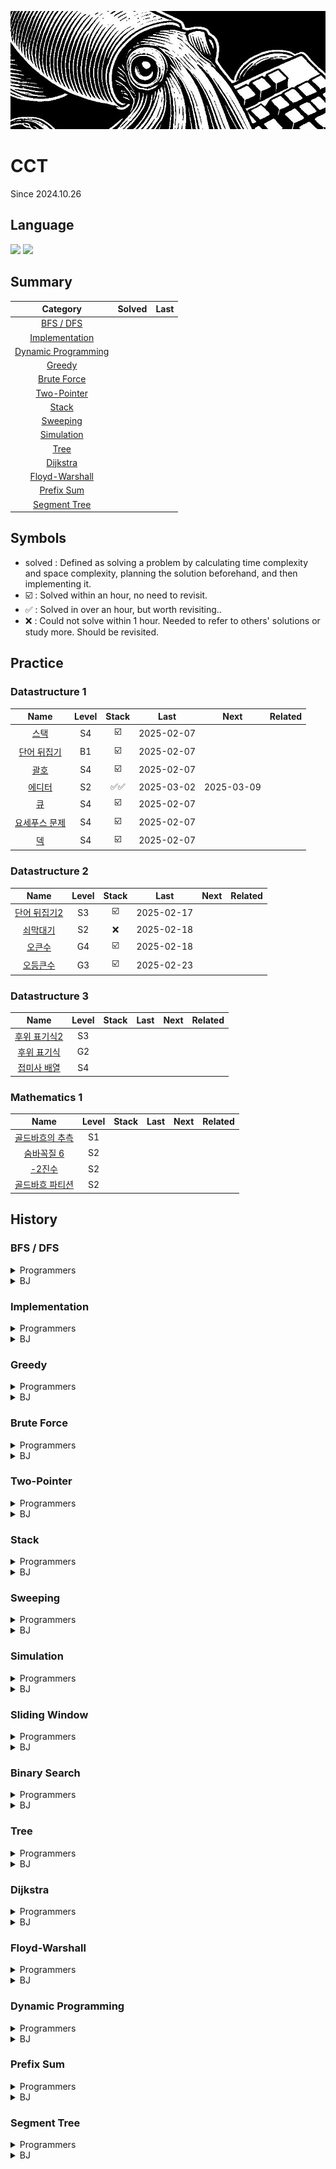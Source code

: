 <a href="*"><img src="./banner.jpg"></a>

# CCT

Since 2024.10.26

## Language

<a href="*"><img src="https://img.shields.io/badge/java-007396?style=for-the-badge&logo=OpenJDK&logoColor=white"></a>
<a href="*"><img src="https://img.shields.io/badge/JavaScript-F7DF1E?style=for-the-badge&logo=JavaScript&logoColor=white"></a>

## Summary

|                  Category                   | Solved | Last |
| :-----------------------------------------: | :----: | :--: |
|           [BFS / DFS](#bfs--dfs)            |        |      |
|      [Implementation](#implementation)      |        |      |
| [Dynamic Programming](#dynamic-programming) |        |      |
|              [Greedy](#greedy)              |        |      |
|         [Brute Force](#brute-force)         |        |      |
|         [Two-Pointer](#two-pointer)         |        |      |
|               [Stack](#Stack)               |        |      |
|            [Sweeping](#sweeping)            |        |      |
|          [Simulation](#simulation)          |        |      |
|                [Tree](#tree)                |        |      |
|            [Dijkstra](#dijkstra)            |        |      |
|      [Floyd-Warshall](#floyd-warshall)      |        |      |
|          [Prefix Sum](#prefix-sum)          |        |      |
|        [Segment Tree](#segment-tree)        |        |      |

## Symbols

- solved : Defined as solving a problem by calculating time complexity and space complexity, planning the solution beforehand, and then implementing it.
- ☑️ : Solved within an hour, no need to revisit.
- ✅ : Solved in over an hour, but worth revisiting..
- ❌ : Could not solve within 1 hour. Needed to refer to others' solutions or study more. Should be revisited.

## Practice

### Datastructure 1

|                         Name                          | Level | Stack |    Last    |    Next    | Related |
| :---------------------------------------------------: | :---: | :---: | :--------: | :--------: | ------- |
|     [스택](https://www.acmicpc.net/problem/10828)     |  S4   |  ☑️   | 2025-02-07 |            |         |
|  [단어 뒤집기](https://www.acmicpc.net/problem/9093)  |  B1   |  ☑️   | 2025-02-07 |            |         |
|     [괄호](https://www.acmicpc.net/problem/9012)      |  S4   |  ☑️   | 2025-02-07 |            |         |
|    [에디터](https://www.acmicpc.net/problem/1406)     |  S2   | ✅✅  | 2025-03-02 | 2025-03-09 |         |
|      [큐](https://www.acmicpc.net/problem/10845)      |  S4   |  ☑️   | 2025-02-07 |            |         |
| [요세푸스 문제](https://www.acmicpc.net/problem/1158) |  S4   |  ☑️   | 2025-02-07 |            |         |
|      [덱](https://www.acmicpc.net/problem/10866)      |  S4   |  ☑️   | 2025-02-07 |            |         |

### Datastructure 2

|                         Name                          | Level | Stack |    Last    | Next | Related |
| :---------------------------------------------------: | :---: | :---: | :--------: | :--: | ------- |
| [단어 뒤집기2](https://www.acmicpc.net/problem/17413) |  S3   |  ☑️   | 2025-02-17 |      |         |
|   [쇠막대기](https://www.acmicpc.net/problem/10799)   |  S2   |  ❌   | 2025-02-18 |      |         |
|    [오큰수](https://www.acmicpc.net/problem/17298)    |  G4   |  ☑️   | 2025-02-18 |      |         |
|   [오등큰수](https://www.acmicpc.net/problem/17299)   |  G3   |  ☑️   | 2025-02-23 |      |         |

### Datastructure 3

|                         Name                         | Level | Stack | Last | Next | Related |
| :--------------------------------------------------: | :---: | :---: | :--: | :--: | ------- |
| [후위 표기식2](https://www.acmicpc.net/problem/1935) |  S3   |       |      |      |         |
| [후위 표기식](https://www.acmicpc.net/problem/1918)  |  G2   |       |      |      |         |
| [접미사 배열](https://www.acmicpc.net/problem/11656) |  S4   |       |      |      |         |

### Mathematics 1

|                           Name                           | Level | Stack | Last | Next | Related |
| :------------------------------------------------------: | :---: | :---: | :--: | :--: | ------- |
| [골드바흐의 추측](https://www.acmicpc.net/problem/6588)  |  S1   |       |      |      |         |
|   [숨바꼭질 6](https://www.acmicpc.net/problem/17087)    |  S2   |       |      |      |         |
|      [-2진수](https://www.acmicpc.net/problem/2089)      |  S2   |       |      |      |         |
| [골드바흐 파티션](https://www.acmicpc.net/problem/17103) |  S2   |       |      |      |         |

## History

### BFS / DFS

<details>
  <summary>Programmers</summary>
</details>
<details>
  <summary>BJ</summary>

|                           Name                            | Level | Stack |    Last    |    Next    | Related |
| :-------------------------------------------------------: | :---: | :---: | :--------: | :--------: | ------- |
|    [유기농 배추](https://www.acmicpc.net/problem/1012)    |  S2   |  ☑️   | 2025-02-15 |            |         |
| [연결 요소의 개수](https://www.acmicpc.net/problem/11724) |  S2   |  ☑️   | 2025-02-15 |            |         |
|     [안전 영역](https://www.acmicpc.net/problem/2468)     |  S1   |  ☑️   | 2025-02-15 |            |         |
|     [미로 탐색](https://www.acmicpc.net/problem/2178)     |  S1   |  ☑️   | 2025-02-15 |            |         |
|  [단지번호붙이기](https://www.acmicpc.net/problem/2667)   |  S1   |  ☑️   | 2025-02-15 |            |         |
|     [숨바꼭질](https://www.acmicpc.net/problem/1697)      |  S1   | ✅✅  | 2025-05-06 | 2025-05-16 |         |
|     [적록색약](https://www.acmicpc.net/problem/10026)     |  G5   |  ☑️   | 2025-02-15 |            |         |
|      [토마토](https://www.acmicpc.net/problem/7576)       |  G5   |  ☑️   | 2025-02-15 |            |         |
| [트리의 부모 찾기](https://www.acmicpc.net/problem/11725) |  S2   |  ☑️   | 2025-02-15 |            |         |
|      [알파벳](https://www.acmicpc.net/problem/1987)       |  G4   |  ☑️   | 2025-02-16 |            |         |
|   [나이트의 이동](https://www.acmicpc.net/problem/7562)   |  S1   |  ☑️   | 2025-02-16 |            |         |
|    [영역 구하기](https://www.acmicpc.net/problem/2583)    |  S1   |  ☑️   | 2025-02-16 |            |         |
|     [섬의 개수](https://www.acmicpc.net/problem/4963)     |  S2   |  ☑️   | 2025-02-17 |            |         |
|      [A → B](https://www.acmicpc.net/problem/16953)       |  S2   |  ☑️   | 2025-02-17 |            |         |
|    [이분 그래프](https://www.acmicpc.net/problem/1707)    |  G4   | ❌❌  | 2025-05-06 | 2025-05-16 |         |
|      [연구소](https://www.acmicpc.net/problem/14502)      |  G4   | ❌☑️  | 2025-05-07 |            |         |
|      [토마토](https://www.acmicpc.net/problem/7569)       |  G5   |  ☑️   | 2025-02-19 |            |         |
|     [촌수계산](https://www.acmicpc.net/problem/2644)      |  S2   | ✅☑️  | 2025-05-13 |            |         |
|       [빙산](https://www.acmicpc.net/problem/2573)        |  G4   |  ☑️   | 2025-02-19 |            |         |
|    [트리의 지름](https://www.acmicpc.net/problem/1967)    |  G4   | ❌☑️  | 2025-05-14 |            |         |
|    [트리의 지름](https://www.acmicpc.net/problem/1167)    |  G2   |  ☑️   | 2025-02-22 |            |         |
|      [ABCDE](https://www.acmicpc.net/problem/13023)       |  G5   | ❌✅  | 2025-05-20 | 2025-05-20 |         |
|    [인구 이동](https://www.acmicpc.net/problem/16234)     |  G4   | ❌☑️  | 2025-05-21 |            |         |
|      [결혼식](https://www.acmicpc.net/problem/16234)      |  S2   |  ☑️   | 2025-03-24 |            |         |
|    [숫자고르기](https://www.acmicpc.net/problem/2668)     |  G5   |  ❌   | 2025-04-12 | 2025-04-17 |         |
|    [텀 프로젝트](https://www.acmicpc.net/problem/9466)    |  G3   |  ❌   | 2025-06-03 | 2025-06-13 |         |
|     [연구소 2](https://www.acmicpc.net/problem/17141)     |  G4   |  ❌   | 2025-07-12 | 2025-07-22 |         |
|        [불!](https://www.acmicpc.net/problem/4179)        |  G3   |  ✅   | 2025-07-13 | 2025-07-23 |         |
|    [숨바꼭질 2](https://www.acmicpc.net/problem/12851)    |  G4   |  ✅   | 2025-07-22 | 2025-08-01 |         |
|       [퍼즐](https://www.acmicpc.net/problem/1525)        |  G2   |  ❌   | 2025-07-24 | 2025-08-03 |         |
|       [환승](https://www.acmicpc.net/problem/5214)        |  G2   |  ❌   | 2025-07-25 | 2025-08-04 |         |
|      [불켜기](https://www.acmicpc.net/problem/11967)      |  G2   |  ❌   | 2025-07-26 | 2025-08-05 |         |
|       [교환](https://www.acmicpc.net/problem/1039)        |  G2   |  ❌   | 2025-08-04 | 2025-08-14 |         |
|     [색칠하기](https://www.acmicpc.net/problem/13265)     |  G5   |  ❌   | 2025-08-05 | 2025-08-15 |         |
|       [물통](https://www.acmicpc.net/problem/14867)       |  G2   |  ☑️   | 2025-08-15 |            |         |
| [DFS 스페셜 저지](https://www.acmicpc.net/problem/16964)  |  G3   |  ❌   | 2025-09-21 | 2025-09-30 |         |
|      [팀배분](https://www.acmicpc.net/problem/1953)       |  G4   |  ☑️   | 2025-09-16 |            |         |

</details>

### Implementation

<details>
  <summary>Programmers</summary>
</details>
<details>
  <summary>BJ</summary>
</details>

### Greedy

<details>
  <summary>Programmers</summary>
</details>
<details>
  <summary>BJ</summary>

|                                 Name                                 | Level | Stack |    Last    |    Next    | Related |
| :------------------------------------------------------------------: | :---: | :---: | :--------: | :--------: | ------- |
|        [카드 정렬하기](https://www.acmicpc.net/problem/1715)         |  G4   |  ☑️   | 2025-03-14 |            |         |
|           [주유소](https://www.acmicpc.net/problem/13305)            |  S3   |  ☑️   | 2025-03-14 |            |         |
|          [단어 수학](https://www.acmicpc.net/problem/1339)           |  G4   |  ✅   | 2025-03-15 | 2025-03-20 |         |
|             [센서](https://www.acmicpc.net/problem/2212)             |  G4   | ❌✅  | 2025-03-21 | 2025-04-04 |         |
|            [컵라면](https://www.acmicpc.net/problem/1781)            |  G2   | ☑️✅  | 2025-04-17 | 2025-04-22 |         |
|            [공항](https://www.acmicpc.net/problem/10775)             |  G2   |  ☑️   | 2025-03-17 |            |         |
|       [멀티탭 스케줄링](https://www.acmicpc.net/problem/1700)        |  G1   |  ☑️   | 2025-03-17 |            |         |
|         [강의실 배정](https://www.acmicpc.net/problem/11000)         |  G5   |  ❌   | 2025-03-17 | 2025-03-22 |         |
|           [수 묶기](https://www.acmicpc.net/problem/1744)            |  G4   |  ✅   | 2025-03-17 | 2025-03-22 |         |
|         [수리공 항승](https://www.acmicpc.net/problem/1449)          |  S3   |  ☑️   | 2025-03-18 |            |         |
|             [행렬](https://www.acmicpc.net/problem/1080)             |  S1   |  ❌   | 2025-03-18 | 2025-03-23 |         |
|            [과제](https://www.acmicpc.net/problem/13904)             |  G3   |  ✅   | 2025-03-22 | 2025-03-27 |         |
|             [트리](https://www.acmicpc.net/problem/1068)             |  G5   |  ✅   | 2025-03-23 | 2025-03-28 |         |
|       [통나무 건너뛰기](https://www.acmicpc.net/problem/11497)       |  S1   |  ☑️   | 2025-03-24 |            |         |
|        [흙길 보수하기](https://www.acmicpc.net/problem/1911)         |  G5   |  ☑️   | 2025-03-25 |            |         |
|        [파일 합치기 3](https://www.acmicpc.net/problem/13975)        |  G4   |  ☑️   | 2025-03-26 |            |         |
|      [최소 회의실 개수](https://www.acmicpc.net/problem/19598)       |  G5   |  ✅   | 2025-03-27 | 2025-04-01 |         |
|         [크게 만들기](https://www.acmicpc.net/problem/2812)          |  G3   |  ✅   | 2025-03-30 | 2025-04-04 |         |
|          [시간 관리](https://www.acmicpc.net/problem/1263)           |  G5   |  ✅   | 2025-03-31 | 2025-04-05 |         |
| [사전 순 최대 공통 부분 수열](https://www.acmicpc.net/problem/30805) |  G4   |  ❌   | 2025-03-31 | 2025-04-05 |         |
|           [순회강연](https://www.acmicpc.net/problem/2109)           |  G3   |  ☑️   | 2025-04-01 |            |         |
|         [겹치는 선분](https://www.acmicpc.net/problem/1689)          |  G4   |  ✅   | 2025-04-01 | 2025-04-06 |         |
|            [달력](https://www.acmicpc.net/problem/20207)             |  G5   |  ☑️   | 2025-04-02 |            |         |
|         [행복 유치원](https://www.acmicpc.net/problem/13164)         |  G5   |  ✅   | 2025-04-03 | 2025-04-08 |         |
|        [전구와 스위치](https://www.acmicpc.net/problem/2138)         |  G4   |  ❌   | 2025-04-04 | 2025-04-09 |         |
|        [공주님의 정원](https://www.acmicpc.net/problem/2457)         |  G3   |  ✅   | 2025-04-05 | 2025-04-10 |         |
|         [내일 할거야](https://www.acmicpc.net/problem/7983)          |  G5   |  ✅   | 2025-04-07 | 2025-04-12 |         |
|             [소트](https://www.acmicpc.net/problem/1083)             |  G4   |  ☑️   | 2025-04-08 |            |         |
|             [소트](https://www.acmicpc.net/problem/1071)             |  P5   |  ☑️   | 2025-04-09 |            |         |
|              [배](https://www.acmicpc.net/problem/1092)              |  G5   |  ❌   | 2025-04-14 | 2025-04-19 |         |
|          [줄 세우기](https://www.acmicpc.net/problem/7570)           |  G2   |  ❌   | 2025-05-06 | 2025-05-11 |         |
|         [풍선 맞추기](https://www.acmicpc.net/problem/11509)         |  G5   |  ❌   | 2025-05-24 | 2025-06-03 |         |
|              [합](https://www.acmicpc.net/problem/1132)              |  G3   |  ❌   | 2025-05-26 | 2025-06-05 |         |
|           [콘센트](https://www.acmicpc.net/problem/23843)            |  G5   |  ☑️   | 2025-05-28 |            |         |
|         [수열의 점수](https://www.acmicpc.net/problem/15553)         |  G5   |  ☑️   | 2025-06-10 |            |         |
|           [포스택](https://www.acmicpc.net/problem/25556)            |  G5   |  ☑️   | 2025-06-12 |            |         |
|            [모독](https://www.acmicpc.net/problem/16678)             |  G5   |  ☑️   | 2025-06-12 |            |         |
|             [밥](https://www.acmicpc.net/problem/23559)              |  G5   |  ❌   | 2025-06-16 | 2025-06-26 |         |
|          [댄스 파티](https://www.acmicpc.net/problem/2831)           |  G4   |  ✅   | 2025-06-17 | 2025-06-27 |         |
|        [시간 관리하기](https://www.acmicpc.net/problem/6068)         |  G5   |  ✅   | 2025-06-25 | 2025-07-05 |         |
|        [부분 삼각 수열](https://www.acmicpc.net/problem/1548)        |  G5   |  ✅   | 2025-07-04 | 2025-07-14 |         |
|            [강의실](https://www.acmicpc.net/problem/1374)            |  G5   |  ✅   | 2025-07-09 | 2025-07-19 |         |
|           [강의실 2](https://www.acmicpc.net/problem/1374)           |  G3   |  ❌   | 2025-07-26 | 2025-08-05 |         |
|           [특별상](https://www.acmicpc.net/problem/25391)            |  G5   |  ✅   | 2025-07-28 | 2025-08-07 |         |
|             [저울](https://www.acmicpc.net/problem/2437)             |  G2   |  ✅   | 2025-08-02 | 2025-08-12 |         |
|            [수업](https://www.acmicpc.net/problem/19700)             |  G1   |  ❌   | 2025-08-18 | 2025-08-28 |         |
|         [연료 채우기](https://www.acmicpc.net/problem/1826)          |  G2   |  ❌   | 2025-09-07 | 2025-09-17 |         |
|            [철로](https://www.acmicpc.net/problem/13334)             |  G2   |  ❌   | 2025-09-15 | 2025-09-25 |         |
|          [전화 복구](https://www.acmicpc.net/problem/2911)           |  G1   |  ☑️   | 2025-10-12 | 2025-10-22 |         |

</details>

### Brute Force

<details>
  <summary>Programmers</summary>
</details>
<details>
  <summary>BJ</summary>

</details>

### Two-Pointer

<details>
  <summary>Programmers</summary>
</details>
<details>
  <summary>BJ</summary>

</details>

### Stack

<details>
  <summary>Programmers</summary>
</details>
<details>
  <summary>BJ</summary>

</details>

### Sweeping

<details>
  <summary>Programmers</summary>
</details>
<details>
  <summary>BJ</summary>

|                      Name                       | Level | Stack |    Last    |    Next    | Related |
| :---------------------------------------------: | :---: | :---: | :--------: | :--------: | ------- |
| [선 긋기](https://www.acmicpc.net/problem/2170) |  G5   |  ☑️   | 2025-07-17 |            |         |
| [탑 보기](https://www.acmicpc.net/problem/2170) |  G3   |  ❌   | 2025-08-20 | 2025-08-30 |         |

</details>

### Simulation

<details>
  <summary>Programmers</summary>

</details>
<details>
  <summary>BJ</summary>
</details>

### Sliding Window

<details>
  <summary>Programmers</summary>

</details>
<details>
  <summary>BJ</summary>

</details>

### Binary Search

<details>
  <summary>Programmers</summary>

</details>
<details>
  <summary>BJ</summary>

|                                 Name                                  | Level | Stack  |    Last    |    Next    | Related |
| :-------------------------------------------------------------------: | :---: | :----: | :--------: | :--------: | ------- |
|          [나무 자르기](https://www.acmicpc.net/problem/2805)          |  S2   |   ☑️   | 2025-02-25 |            |         |
|          [랜선 자르기](https://www.acmicpc.net/problem/1654)          |  S2   |  ✅✅  | 2025-05-21 | 2025-05-31 |         |
|             [게임](https://www.acmicpc.net/problem/1654)              |  S3   |   ✅   | 2025-02-25 | 2025-02-28 |         |
|             [예산](https://www.acmicpc.net/problem/2512)              |  S2   |   ☑️   | 2025-02-26 |            |         |
|          [공유기 설치](https://www.acmicpc.net/problem/2110)          |  G4   |   ✅   | 2025-02-26 | 2025-03-01 |         |
|             [용액](https://www.acmicpc.net/problem/2467)              |  G5   |  ❌❌  | 2025-05-08 | 2025-05-18 |         |
|           [중량제한](https://www.acmicpc.net/problem/1939)            |  G3   |  ✅✅  | 2025-03-03 | 2025-03-10 |         |
|             [좋다](https://www.acmicpc.net/problem/1253)              |  G4   | ❌✅❌ | 2025-05-08 | 2025-05-18 |         |
|            [세 용액](https://www.acmicpc.net/problem/2473)            |  G3   |   ✅   | 2025-03-01 | 2025-03-04 |         |
|           [K번째 수](https://www.acmicpc.net/problem/1300)            |  G1   |   ❌   | 2025-03-01 | 2025-03-04 |         |
| [가장 긴 증가하는 부분 수열 3](https://www.acmicpc.net/problem/12738) |  G2   |   ❌   | 2025-03-02 | 2025-03-05 |         |
|         [두 배열의 합](https://www.acmicpc.net/problem/2143)          |  G3   |   ✅   | 2025-03-04 | 2025-03-07 |         |
|           [모자이크](https://www.acmicpc.net/problem/2539)            |  G4   |   ☑️   | 2025-03-05 |            |         |
|           [입국심사](https://www.acmicpc.net/problem/3079)            |  G5   |  ✅☑️  | 2025-03-08 |            |         |
|        [케이크 자르기](https://www.acmicpc.net/problem/17179)         |  G4   |   ❌   | 2025-03-06 | 2025-03-09 |         |
|        [창영이와 퇴근](https://www.acmicpc.net/problem/22116)         |  G4   |   ☑️   | 2025-03-06 |            |         |
|       [블랙 프라이데이](https://www.acmicpc.net/problem/18114)        |  G5   |   ❌   | 2025-03-07 | 2025-03-10 |         |
|        [색종이와 가위](https://www.acmicpc.net/problem/20444)         |  G5   |   ✅   | 2025-03-07 | 2025-03-10 |         |
|          [반도체 설계](https://www.acmicpc.net/problem/2352)          |  G2   |   ☑️   | 2025-03-09 |            |         |
|          [세 수의 합](https://www.acmicpc.net/problem/2295)           |  G4   |   ❌   | 2025-03-09 | 2025-03-14 |         |
|       [합이 0인 네 정수](https://www.acmicpc.net/problem/7453)        |  G2   |   ❌   | 2025-03-09 | 2025-03-14 |         |
|         [브리징 시그널](https://www.acmicpc.net/problem/3066)         |  G2   |   ☑️   | 2025-03-10 |            |         |
|         [Closest Pair](https://www.acmicpc.net/problem/14746)         |  G5   |   ☑️   | 2025-03-10 |            |         |
|             [채굴](https://www.acmicpc.net/problem/15573)             |  G3   |   ✅   | 2025-03-11 | 2025-03-16 |         |
|          [Convention](https://www.acmicpc.net/problem/16776)          |  G4   |   ❌   | 2025-03-11 | 2025-03-16 |         |
|           [전기요금](https://www.acmicpc.net/problem/5710)            |  G4   |   ❌   | 2025-03-12 | 2025-03-17 |         |
|        [회의실 배정 4](https://www.acmicpc.net/problem/19623)         |  G3   |   ❌   | 2025-03-12 | 2025-03-17 |         |
|           [놀이 공원](https://www.acmicpc.net/problem/1561)           |  G1   |   ✅   | 2025-03-13 | 2025-03-18 |         |
|        [부분수열의 합 2](https://www.acmicpc.net/problem/1208)        |  G1   |   ❌   | 2025-03-14 | 2025-03-19 |         |
|           [냅색문제](https://www.acmicpc.net/problem/1450)            |  G1   |   ✅   | 2025-03-14 | 2025-03-19 |         |
|          [카드 게임](https://www.acmicpc.net/problem/16566)           |  P5   |   ✅   | 2025-03-25 | 2025-03-30 |         |
|        [구간 나누기 2](https://www.acmicpc.net/problem/13397)         |  G4   |   ✅   | 2025-05-08 | 2025-05-13 |         |
|           [피자판매](https://www.acmicpc.net/problem/2632)            |  G2   |   ✅   | 2025-05-09 | 2025-05-14 |         |
|        [제자리 멀리뛰기](https://www.acmicpc.net/problem/6209)        |  G2   |   ❌   | 2025-05-10 | 2025-05-15 |         |
|         [로봇 프로젝트](https://www.acmicpc.net/problem/3649)         |  G5   |   ✅   | 2025-05-11 | 2025-05-16 |         |
|         [통나무 자르기](https://www.acmicpc.net/problem/1114)         |  G1   |   ✅   | 2025-06-01 | 2025-06-11 |         |
|          [작은 벌점](https://www.acmicpc.net/problem/16498)           |  G5   |   ✅   | 2025-07-02 | 2025-07-12 |         |
|          [두 수의 합](https://www.acmicpc.net/problem/9024)           |  G5   |   ✅   | 2025-07-11 | 2025-07-21 |         |
|           [카누 선수](https://www.acmicpc.net/problem/9007)           |  G2   |   ☑️   | 2025-07-23 |            |         |
|        [문자열 잘라내기](https://www.acmicpc.net/problem/2866)        |  G5   |   ☑️   | 2025-07-30 |            |         |
|           [줄다리기](https://www.acmicpc.net/problem/31444)           |  G1   |   ❌   | 2025-08-19 | 2025-08-29 |         |
|            [전시장](https://www.acmicpc.net/problem/2515)             |  G2   |   ❌   | 2025-09-10 | 2025-09-20 |         |
|         [중복 없는 수](https://www.acmicpc.net/problem/11037)         |  G4   |   ☑️   | 2025-10-08 | 2025-10-18 |         |
|             [전구](https://www.acmicpc.net/problem/2550)              |  G3   |  ❌❌  | 2025-10-17 | 2025-10-27 |         |

</details>

### Tree

<details>
  <summary>Programmers</summary>

</details>
<details>
  <summary>BJ</summary>

|                           Name                            | Level | Stack |    Last    |    Next    | Related                                           |
| :-------------------------------------------------------: | :---: | :---: | :--------: | :--------: | ------------------------------------------------- |
|   [네트워크 연결](https://www.acmicpc.net/problem/1922)   |  G4   |  ✅   | 2025-03-19 | 2025-03-24 |                                                   |
| [최소 스패닝 트리](https://www.acmicpc.net/problem/1197)  |  G4   |  ❌   | 2025-03-19 | 2025-03-24 |                                                   |
|  [도시 분할 계획](https://www.acmicpc.net/problem/1647)   |  G4   |  ☑️   | 2025-03-19 |            |                                                   |
|      [전력난](https://www.acmicpc.net/problem/6497)       |  G4   |  ☑️   | 2025-03-19 |            |                                                   |
|     [여행 가자](https://www.acmicpc.net/problem/1976)     |  G4   |  ☑️   | 2025-03-21 |            |                                                   |
|      [도서관](https://www.acmicpc.net/problem/1416)       |  G4   |  ✅   | 2025-03-21 | 2025-03-26 |                                                   |
|    [행성 연결](https://www.acmicpc.net/problem/16398)     |  G4   |  ✅   | 2025-03-23 | 2025-03-28 |                                                   |
|       [LCA](https://www.acmicpc.net/problem/11437)        |  G3   |  ✅   | 2025-03-24 | 2025-03-29 |                                                   |
|      [거짓말](https://www.acmicpc.net/problem/1043)       |  G4   |  ❌   | 2025-03-28 | 2025-04-01 |                                                   |
| [나만 안되는 연애](https://www.acmicpc.net/problem/14621) |  G3   |  ✅   | 2025-04-07 | 2025-04-12 |                                                   |
|     [줄 세우기](https://www.acmicpc.net/problem/2252)     |  G3   |  ❌   | 2025-05-07 | 2025-05-12 |                                                   |
|     [ACM Craft](https://www.acmicpc.net/problem/1005)     |  G3   |  ❌   | 2025-05-08 | 2025-05-13 |                                                   |
|  [전기가 부족해](https://www.acmicpc.net/problem/10423)   |  G3   |  ✅   | 2025-05-12 | 2025-05-22 |                                                   |
|   [음악프로그램](https://www.acmicpc.net/problem/2623)    |  G3   |  ✅   | 2025-05-13 | 2025-05-23 | [줄 세우기](https://www.acmicpc.net/problem/2252) |
|      [물대기](https://www.acmicpc.net/problem/1368)       |  G2   |  ❌   | 2025-06-19 | 2025-06-29 |                                                   |
|       [해킹](https://www.acmicpc.net/problem/10282)       |  G4   |  ☑️   | 2025-07-14 |            |                                                   |
|       [세부](https://www.acmicpc.net/problem/13905)       |  G3   |  ✅   | 2025-07-31 | 2025-07-10 |                                                   |
|       [Tree](https://www.acmicpc.net/problem/13244)       |  G4   |  ✅   | 2025-08-06 | 2025-08-16 |                                                   |
|      [친구비](https://www.acmicpc.net/problem/16562)      |  G4   |  ✅   | 2025-08-10 | 2025-08-20 |                                                   |
| [닭싸움 팀 정하기](https://www.acmicpc.net/problem/1765)  |  G2   |  ☑️   | 2025-08-21 | 2025-08-31 |                                                   |
| [피리 부는 사나이](https://www.acmicpc.net/problem/1765)  |  G3   |  ❌   | 2025-09-09 | 2025-09-19 |                                                   |

</details>

### Dijkstra

<details>
  <summary>Programmers</summary>

</details>
<details>
  <summary>BJ</summary>

|                            Name                             | Level | Stack |    Last    |    Next    | Related |
| :---------------------------------------------------------: | :---: | :---: | :--------: | :--------: | ------- |
|      [최단경로](https://www.acmicpc.net/problem/1753)       |  G4   |  ✅   | 2025-03-26 | 2025-03-31 |         |
|   [최소비용 구하기](https://www.acmicpc.net/problem/1916)   |  G5   |  ✅   | 2025-03-26 | 2025-03-31 |         |
|     [숨바꼭질 3](https://www.acmicpc.net/problem/13549)     |  G5   |  ❌   | 2025-03-27 | 2025-04-01 |         |
|        [파티](https://www.acmicpc.net/problem/1238)         |  G3   |  ☑️   | 2025-03-28 |            |         |
|      [택배 배송](https://www.acmicpc.net/problem/5972)      |  G5   |  ☑️   | 2025-03-29 |            |         |
|      [알고스팟](https://www.acmicpc.net/problem/1261)       |  G4   | ✅☑️  | 2025-05-20 |            |         |
|    [서강그라운드](https://www.acmicpc.net/problem/14938)    |  G4   |  ✅   | 2025-04-02 | 2025-04-07 |         |
|        [택배](https://www.acmicpc.net/problem/1719)         |  G3   |  ✅   | 2025-04-11 | 2025-04-16 |         |
|     [가장 먼 곳](https://www.acmicpc.net/problem/22865)     |  G4   |  ✅   | 2025-05-15 | 2025-05-25 |         |
| [K번째 최단경로 찾기](https://www.acmicpc.net/problem/1854) |  P4   |  ❌   | 2025-06-02 | 2025-06-12 |         |
|    [네트워크 복구](https://www.acmicpc.net/problem/2211)    |  G2   |  ✅   | 2025-07-01 | 2025-07-11 |         |
|     [집 구하기](https://www.acmicpc.net/problem/13911)      |  G2   |  ✅   | 2025-08-07 | 2025-08-17 |         |
|     [배열 정렬](https://www.acmicpc.net/problem/28707)      |  G1   |  ✅   | 2025-08-08 | 2025-08-18 |         |
|      [두 로봇](https://www.acmicpc.net/problem/15971)       |  G4   |  ☑️   | 2025-10-07 |            |         |
|     [군사 이동](https://www.acmicpc.net/problem/11085)      |  G3   |  ☑️   | 2025-10-13 |            |         |
|       [예쁜수](https://www.acmicpc.net/problem/25958)       |  G4   |  ☑️   | 2025-10-16 |            |         |

</details>

### Floyd-Warshall

<details>
  <summary>Programmers</summary>

</details>
<details>
  <summary>BJ</summary>

|                               Name                               | Level | Stack |    Last    |    Next    | Related |
| :--------------------------------------------------------------: | :---: | :---: | :--------: | :--------: | ------- |
|        [미로만들기](https://www.acmicpc.net/problem/2665)        |  G4   |  ☑️   | 2025-04-03 |            |         |
|        [경로 찾기](https://www.acmicpc.net/problem/11403)        |  S1   |  ☑️   | 2025-04-03 |            |         |
|        [플로이드](https://www.acmicpc.net/problem/11404)         |  G4   |  ☑️   | 2025-04-03 |            |         |
| [케빈 베이컨의 6단계 법칙](https://www.acmicpc.net/problem/1389) |  S1   |  ☑️   | 2025-04-03 |            |         |
|         [키 순서](https://www.acmicpc.net/problem/2458)          |  G4   |  ✅   | 2025-04-03 | 2025-04-08 |         |
|          [저울](https://www.acmicpc.net/problem/10159)           |  G4   |  ✅   | 2025-04-03 | 2025-04-08 |         |
|           [운동](https://www.acmicpc.net/problem/1956)           |  G4   |  ☑️   | 2025-04-04 |            |         |
|        [구슬 찾기](https://www.acmicpc.net/problem/2617)         |  G4   |  ☑️   | 2025-04-05 |            |         |
|         [회장뽑기](https://www.acmicpc.net/problem/2660)         |  G5   |  ✅   | 2025-05-05 | 2025-05-10 |         |
|           [역사](https://www.acmicpc.net/problem/1613)           |  G3   |  ❌   | 2025-07-20 | 2025-07-30 |         |
|         [회의준비](https://www.acmicpc.net/problem/2610)         |  G2   |  ☑️   | 2025-08-13 |            |         |
|    [가운데에서 만나기](https://www.acmicpc.net/problem/21940)    |  G4   |  ☑️   | 2025-10-11 |            |         |

</details>

### Dynamic Programming

<details>
  <summary>Programmers</summary>

</details>
<details>
  <summary>BJ</summary>

|                            Name                            | Level | Stack |    Last    |    Next     | Related                                                  |
| :--------------------------------------------------------: | :---: | :---: | :--------: | :---------: | -------------------------------------------------------- |
|       [합분해](https://www.acmicpc.net/problem/2225)       |  G5   |  ✅   | 2025-04-10 | 2025-04-15  |                                                          |
|    [계단 오르기](https://www.acmicpc.net/problem/2225)     |  S3   |  ✅   | 2025-04-11 | 2025-04-16  |                                                          |
|      [RGB거리](https://www.acmicpc.net/problem/1149)       |  S1   |  ☑️   | 2025-04-12 |             |                                                          |
|       [1학년](https://www.acmicpc.net/problem/5557)        |  G5   |  ☑️   | 2025-04-13 |             |                                                          |
|       [동전 1](https://www.acmicpc.net/problem/2293)       |  G4   |  ❌   | 2025-04-17 | 2025-04-22  |                                                          |
|        [동전](https://www.acmicpc.net/problem/9084)        |  G5   |  ☑️   | 2025-04-18 |             |                                                          |
|      [줄세우기](https://www.acmicpc.net/problem/2631)      |  G4   |  ✅   | 2025-04-19 | 2025-04-24  |                                                          |
|         [앱](https://www.acmicpc.net/problem/7579)         |  G3   |  ❌   | 2025-04-20 | 2025-04-25  |                                                          |
|  [가장 큰 정사각형](https://www.acmicpc.net/problem/1915)  |  G4   |  ✅   | 2025-04-21 | 2025-04-26  |                                                          |
|      [암호코드](https://www.acmicpc.net/problem/2011)      |  G5   |  ☑️   | 2025-04-21 |             |                                                          |
|        [LCS](https://www.acmicpc.net/problem/9251)         |  G5   |  ❌   | 2025-04-21 | 2025-04-26  |                                                          |
|       [LCS 3](https://www.acmicpc.net/problem/1958)        |  G4   |  ❌   | 2025-04-22 | 2025-04-27  |                                                          |
|       [연속합](https://www.acmicpc.net/problem/1912)       |  S2   | ❌☑️  | 2025-05-28 |             |                                                          |
|     [연속합 2](https://www.acmicpc.net/problem/13398)      |  G5   | ❌✅  | 2025-05-28 | 2025-06-07  |                                                          |
| [1, 2, 3 더하기 4](https://www.acmicpc.net/problem/15989)  |  G5   |  ☑️   | 2025-04-23 |             |                                                          |
|  [행렬 곱셈 순서](https://www.acmicpc.net/problem/11049)   |  G3   | ❌✅  | 2025-05-29 | 2025-06-08  |                                                          |
|    [파일 합치기](https://www.acmicpc.net/problem/11066)    |  G3   |  ❌   | 2025-04-24 | 2025-04-29  |                                                          |
|        [알약](https://www.acmicpc.net/problem/4811)        |  G5   |  ✅   | 2025-04-27 | 2025-05-02  |                                                          |
|      [계단 수](https://www.acmicpc.net/problem/1562)       |  G1   |  ❌   | 2025-04-28 | 2025-05-03  |                                                          |
|     [오르막 수](https://www.acmicpc.net/problem/11057)     |  S1   |  ☑️   | 2025-05-03 |             |                                                          |
|    [회사 문화 1](https://www.acmicpc.net/problem/14267)    |  G4   |  ✅   | 2025-05-07 | 2025-05-12  |                                                          |
|  [할로윈의 양아치](https://www.acmicpc.net/problem/20303)  |  G2   |  ✅   | 2025-05-14 | 2025-05-24  |                                                          |
|      [조 짜기](https://www.acmicpc.net/problem/2229)       |  G5   |  ❌   | 2025-05-17 | 2025-05-27  |                                                          |
|   [목장 건설하기](https://www.acmicpc.net/problem/14925)   |  G4   |  ❌   | 2025-05-19 | 2025-05-29  | [가장 큰 정사각형](https://www.acmicpc.net/problem/1915) |
| [인접한 비트의 개수](https://www.acmicpc.net/problem/2698) |  G4   |  ✅   | 2025-05-20 | 2025-05-30  |                                                          |
|      [방 번호](https://www.acmicpc.net/problem/1082)       |  G3   |  ✅   | 2025-05-21 | 2025-05-31  |                                                          |
|    [뉴스 전하기](https://www.acmicpc.net/problem/1135)     |  G2   |  ❌   | 2025-05-25 | 2025-06-04  |                                                          |
|     [최소 편집](https://www.acmicpc.net/problem/15483)     |  G3   |  ❌   | 2025-05-26 | 2025-06-05  |                                                          |
|   [돌다리 건너기](https://www.acmicpc.net/problem/2602)    |  G4   |  ❌   | 2025-05-27 | 2025-06-06  |                                                          |
|   [동전 바꿔주기](https://www.acmicpc.net/problem/2624)    |  G4   |  ✅   | 2025-05-29 | 2025-06-08  |                                                          |
|  [공통 부분 문자열](https://www.acmicpc.net/problem/5582)  |  G5   |  ☑️   | 2025-05-30 |             | [LCS](https://www.acmicpc.net/problem/9251)              |
|     [극장 좌석](https://www.acmicpc.net/problem/2302)      |  G5   |  ✅   | 2025-05-31 | 2025-06-10  |                                                          |
|   [팰린드롬 분할](https://www.acmicpc.net/problem/1509)    |  G1   |  ✅   | 2025-06-09 | 2025-06-19  |                                                          |
|      [구슬게임](https://www.acmicpc.net/problem/2600)      |  G4   |  ❌   | 2025-06-23 | 2025-07-03  |                                                          |
|    [레벨 햄버거](https://www.acmicpc.net/problem/16974)    |  G5   |  ❌   | 2025-06-24 | 2025-07-04  |                                                          |
|  [함께 블록 쌓기](https://www.acmicpc.net/problem/18427)   |  G4   |  ✅   | 2025-06-26 | 2025-07-06  |                                                          |
| [말이 되고픈 원숭이](https://www.acmicpc.net/problem/1600) |  G3   |  ❌   | 2025-06-29 | 2025-07-09  |                                                          |
|   [2의 멱수의 합](https://www.acmicpc.net/problem/2410)    |  G5   |  ☑️   | 2025-07-03 | 2025-07-13  |                                                          |
|     [소수 화폐](https://www.acmicpc.net/problem/16400)     |  G5   |  ❌   | 2025-07-06 | 2025-07-16  |                                                          |
|       [개근상](https://www.acmicpc.net/problem/1563)       |  G4   |  ❌   | 2025-07-07 | 2025-07-17  |                                                          |
|     [점수따먹기](https://www.acmicpc.net/problem/1749)     |  G4   |  ❌   | 2025-07-08 | 2025-07-18  |                                                          |
|   [플레이리스트](https://www.acmicpc.net/problem/12872)    |  G1   |  ❌   | 2025-07-10 | 2025-07-20  |                                                          |
|  [토너먼트 만들기](https://www.acmicpc.net/problem/2262)   |  G4   |  ❌   | 2025-07-15 | 2025-07-25  |                                                          |
|        [게임](https://www.acmicpc.net/problem/2262)        |  G2   |  ✅   | 2025-07-21 | 2025-07-31  |                                                          |
|       [개업](https://www.acmicpc.net/problem/13910)        |  G5   |  ✅   | 2025-07-29 | 2025-08-08  |                                                          |
|      [디저트](https://www.acmicpc.net/problem/17953)       |  G5   |  ☑️   | 2025-08-01 |             |                                                          |
|     [벼락치기](https://www.acmicpc.net/problem/29704)      |  G5   |  ☑️   | 2025-08-03 |             |                                                          |
|        [로또](https://www.acmicpc.net/problem/2758)        |  G4   |  ☑️   | 2025-08-09 |             |                                                          |
|      [줄임말](https://www.acmicpc.net/problem/20191)       |  G2   |  ❌   | 2025-08-11 | 2025-08-21  |                                                          |
|        [동전](https://www.acmicpc.net/problem/2091)        |  G2   |  ❌   | 2025-08-12 | 2025-08-22  |                                                          |
|     [럭키 세븐](https://www.acmicpc.net/problem/28706)     |  G5   |  ☑️   | 2025-08-17 |             |                                                          |
|       [괄호](https://www.acmicpc.net/problem/10422)        |  G4   |  ❌   | 2025-09-29 | 2025-10- 09 |                                                          |

</details>

### Prefix Sum

<details>
  <summary>Programmers</summary>

</details>
<details>
  <summary>BJ</summary>

|                        Name                        | Level | Stack |    Last    |    Next    | Related |
| :------------------------------------------------: | :---: | :---: | :--------: | :--------: | ------- |
| [나머지 합](https://www.acmicpc.net/problem/10986) |  G3   |  ✅   | 2025-07-16 | 2025-07-26 |         |
|    [귀농](https://www.acmicpc.net/problem/1184)    |  G1   |  ❌   | 2025-08-16 | 2025-08-26 |         |

</details>

### Segment Tree

<details>
  <summary>Programmers</summary>

</details>
<details>
  <summary>BJ</summary>

|                          Name                          | Level | Stack |    Last    |    Next    | Related |
| :----------------------------------------------------: | :---: | :---: | :--------: | :--------: | ------- |
| [구간 합 구하기](https://www.acmicpc.net/problem/2042) |  G1   |  ❌   | 2025-07-18 | 2025-07-28 |         |

</details>
